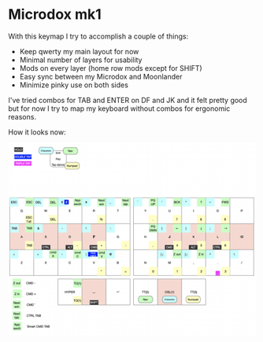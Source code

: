 # Microdox mk1

With this keymap I try to accomplish a couple of things:

- Keep qwerty my main layout for now
- Minimal number of layers for usability
- Mods on every layer (home row mods except for SHIFT)
- Easy sync between my Microdox and Moonlander
- Minimize pinky use on both sides

I've tried combos for TAB and ENTER on DF and JK and it felt pretty good but for now I try to map my keyboard without combos for ergonomic reasons.

How it looks now:

![Keymap microdox](./keymap.png?raw=true)